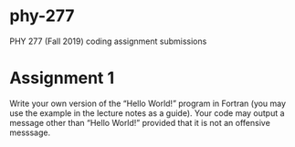 # phy-277
PHY 277 (Fall 2019) coding assignment submissions

# Assignment 1
Write your own version of the “Hello World!” program in Fortran 
(you may use the example in the lecture notes as a guide). 
Your code may output a message other than “Hello World!” 
provided that it is not an offensive messsage.